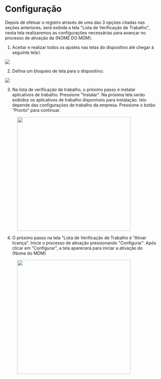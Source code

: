 # Configuração

Depois de efetuar o registro através de uma das 3 opções citadas nas seções anteriores, será exibida a tela "Lista de Verificação de Trabalho", nesta tela realizaremos as configurações necessárias para avançar no processo de ativação da {NOME DO MDM}.

1. Aceitar e realizar  todos os ajustes nas telas do dispositivo  até chegar à seguinte tela:\


![](https://lh5.googleusercontent.com/gFirkC9TrrzQPTGiCN5noLpevQRlGLeb2BRcxds\_xzJocIM3QPkHRHSY28W8lbrK2zmmiPJkjfmFPB4SbiDpUN4dsiHGuqqqtUc6O3qMnF66d9Xf3eEMYz8EA8b6PnpSrOwNBT-LKcHJ)

2. Defina um bloqueio de tela para o dispositivo:

![](https://lh3.googleusercontent.com/zPCsfIrYCVEDFGG\_JQoyDl0vmWHFpC3Vvf\_iyaaSmtdQ6P2mBXva6K9ZGTNMNOXATjeNzzi0I3hoQvBYnMIslQk3jUgxplPsFbdZLP\_w\_lHndrkzTwLl9w1kDu1AzM4pay4SgaprnYem)

3. Na lista de verificação de trabalho, o próximo passo é instalar aplicativos de trabalho. Pressione "Instalar".  Na próxima tela serão exibidos os aplicativos de trabalho disponíveis para instalação. Isto depende das configurações de trabalho da empresa. Pressione o botão "Pronto" para continuar.&#x20;

<figure><img src="https://lh4.googleusercontent.com/ok0__OcOz2I4cQjA1DasTK4X3YqAKxWaYZklty4aQjgbtsobpinnYs1e6ze0wdhmt5UC7c1AGC9Xb_ldj_oGLBt0JuYJdSj9ZHE5Z-B2sW5y9fiUXOaXA7b6YLwUO9bNg3i_7DJJHrxz" alt="" width="375"><figcaption></figcaption></figure>

4. O próximo passo na tela "Lista de Verificação de Trabalho é  "Ativar licença". Inicie o processo de ativação pressionando "Configurar". Após clicar em "Configurar", a tela aparecerá para iniciar a ativação do {Nome do MDM}

<figure><img src="https://lh6.googleusercontent.com/VOaPxSD5W9pWoS_P-rNHwYuABExbadvlUJOLnbIYtlqPqVe68-nfxNOsW2ecYdge-ItvKpx7tYO7ncNWCRg97njLpd5r-45aS9auhrk8Cvzj31zHIr5eTbj6UCdWZ0yCRgmhNIZngRbb" alt="" width="375"><figcaption></figcaption></figure>
